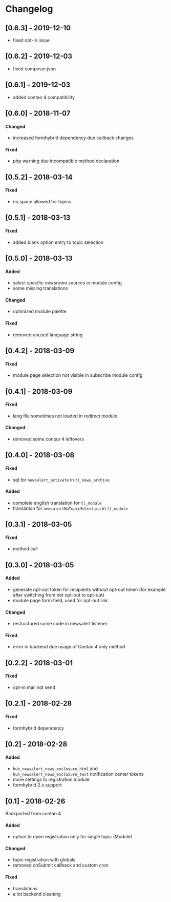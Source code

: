 # Changelog

## [0.6.3] - 2019-12-10
- fixed opt-in issue

## [0.6.2] - 2019-12-03
- fixed composer.json

## [0.6.1] - 2019-12-03
- added contao 4 compatibility

## [0.6.0] - 2018-11-07

#### Changed
* increased formhybrid dependency due callback changes

#### Fixed
* php warning due incompatible method declaration

## [0.5.2] - 2018-03-14

#### Fixed
* no space allowed for topics

## [0.5.1] - 2018-03-13

#### Fixed
* added blank option entry to topic selection

## [0.5.0] - 2018-03-13

#### Added
* select specific newsroom sources in module config
* some missing translations

#### Changed 
* optimized module palette

#### Fixed
* removed unused language string

## [0.4.2] - 2018-03-09

#### Fixed
* module page selection not visible in subscribe module config

## [0.4.1] - 2018-03-09

#### Fixed
* lang file sometimes not loaded in redirect module

#### Changed
* removed some contao 4 leftovers

## [0.4.0] - 2018-03-08

#### Fixed
* sql for `newsalert_activate` in `tl_news_archive`

#### Added
* complete english translation for `tl_module`
* translation for `newsalertNoTopicSelection` in `tl_module`

## [0.3.1] - 2018-03-05

#### Fixed
* method call

## [0.3.0] - 2018-03-05

#### Added
* generate opt-out token for recipients without opt-out token (for example after switching from not opt-out to opt-out)
* module page form field, used for opt-out link

#### Changed
* restructured some code in newsalert listener

#### Fixed
* error in backend due usage of Contao 4 only method

## [0.2.2] - 2018-03-01

#### Fixed
* opt-in mail not send

## [0.2.1] - 2018-02-28

#### Fixed
* formhybrid dependency

## [0.2] - 2018-02-28

#### Added
* `huh_newsalert_news_enclosure_html` and `huh_newsalert_news_enclosure_text` notification center tokens
* more settings to registration module
* formhybrid 2.x support

## [0.1] - 2018-02-26
Backported from contao 4

#### Added
* option to open registration only for single topic (Module)

#### Changed
* topic registration with globals
* removed onSubmit callback and custom cron

#### Fixed
* translations
* a lot backend cleaning